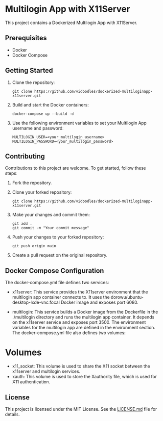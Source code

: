# Multilogin App with X11Server

This project contains a Dockerized Multilogin App with X11Server.

## Prerequisites

- Docker
- Docker Compose

## Getting Started

1. Clone the repository:

    ```
    git clone https://github.com/vidoodles/dockerized-multiloginapp-x11server.git
    ```

2. Build and start the Docker containers:

    ```
    docker-compose up --build -d
    ```

3. Use the following environment variables to set your Multilogin App username and password:

    ```
    MULTILOGIN_USER=<your_multilogin_username>
    MULTILOGIN_PASSWORD=<your_multilogin_password>
    ```

## Contributing

Contributions to this project are welcome. To get started, follow these steps:

1. Fork the repository.

2. Clone your forked repository:

    ```
    git clone https://github.com/vidoodles/dockerized-multiloginapp-x11server.git
    ```

3. Make your changes and commit them:

    ```
    git add .
    git commit -m "Your commit message"
    ```

4. Push your changes to your forked repository:

    ```
    git push origin main
    ```

5. Create a pull request on the original repository.

## Docker Compose Configuration
The docker-compose.yml file defines two services:

* x11server: This service provides the X11server environment that the multilogin app container connects to. It uses the dorowu/ubuntu-desktop-lxde-vnc:focal Docker image and exposes port 6080.

* multilogin: This service builds a Docker image from the Dockerfile in the ./multilogin directory and runs the multilogin app container. It depends on the x11server service and exposes port 3500. The environment variables for the multilogin app are defined in the environment section.
The docker-compose.yml file also defines two volumes:

# Volumes 
* x11_socket: This volume is used to share the X11 socket between the x11server and multilogin services.
* xauth: This volume is used to store the Xauthority file, which is used for X11 authentication.

## License

This project is licensed under the MIT License. See the [LICENSE.md](LICENSE.md) file for details.
